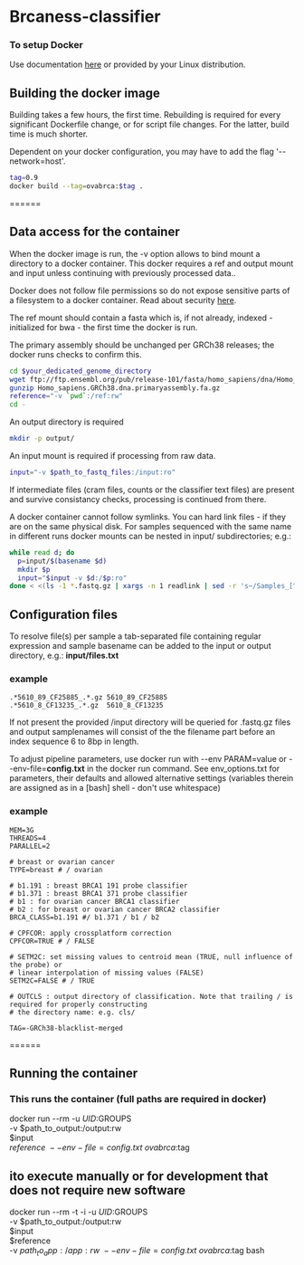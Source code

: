 # Brcaness-classifier

### To setup Docker
Use documentation [here](https://docs.docker.com/get-docker/) or provided by your Linux distribution.

## Building the docker image
Building takes a few hours, the first time. Rebuilding is required for every significant Dockerfile change,
or for script file changes. For the latter, build time is much shorter.

Dependent on your docker configuration, you may have to add the flag '--network=host'.

```bash
tag=0.9
docker build --tag=ovabrca:$tag .
```

======
## Data access for the container

When the docker image is run, the -v option allows to bind mount a directory to a docker container. This docker requires a ref and output mount and input unless continuing with previously processed data..

Docker does not follow file permissions so do not expose sensitive parts of a filesystem to a docker container. Read about security [here](https://docs.docker.com/engine/security/security/#docker-daemon-attack-surface).

The ref mount should contain a fasta which is, if not already, indexed - initialized for bwa - the first time the docker is run.

The primary assembly should be unchanged per GRCh38 releases; the docker runs checks to confirm this.

```bash
cd $your_dedicated_genome_directory
wget ftp://ftp.ensembl.org/pub/release-101/fasta/homo_sapiens/dna/Homo_sapiens.GRCh38.dna.primary_assembly.fa.gz
gunzip Homo_sapiens.GRCh38.dna.primaryassembly.fa.gz
reference="-v `pwd`:/ref:rw"
cd -
```

An output directory is required
```bash
mkdir -p output/
```

An input mount is required if processing from raw data.
```bash
input="-v $path_to_fastq_files:/input:ro"
```

If intermediate files (cram files, counts or the classifier text files) are present and survive consistancy checks, processing is continued from there.

A docker container cannot follow symlinks. You can hard link files - if they are on the same physical disk. For samples sequenced with the same name in different runs docker mounts can be nested in input/ subdirectories; e.g.:

```bash
while read d; do
  p=input/$(basename $d)
  mkdir $p
  input="$input -v $d:/$p:ro"
done < <(ls -1 *.fastq.gz | xargs -n 1 readlink | sed -r 's~/Samples_[^/]+/[^/]+$~~' | sort -u)
```

## Configuration files

To resolve file(s) per sample a tab-separated file containing regular expression and sample basename can be added to the input or output directory, e.g.:
**input/files.txt**

### example
```
.*5610_89_CF25885_.*.gz 5610_89_CF25885
.*5610_8_CF13235_.*.gz  5610_8_CF13235
```

If not present the provided /input directory will be queried for .fastq.gz files and output samplenames will consist of the the filename part before an index sequence 6 to 8bp in length.

To adjust pipeline parameters, use docker run with --env PARAM=value or --env-file=**config.txt** in the docker run command. See env_options.txt for parameters, their defaults and allowed alternative settings (variables therein are assigned as in a [bash] shell - don't use whitespace)

### example
```
MEM=3G
THREADS=4
PARALLEL=2

# breast or ovarian cancer
TYPE=breast # / ovarian

# b1.191 : breast BRCA1 191 probe classifier
# b1.371 : breast BRCA1 371 probe classifier
# b1 : for ovarian cancer BRCA1 classifier
# b2 : for breast or ovarian cancer BRCA2 classifier
BRCA_CLASS=b1.191 #/ b1.371 / b1 / b2

# CPFCOR: apply crossplatform correction
CPFCOR=TRUE # / FALSE

# SETM2C: set missing values to centroid mean (TRUE, null influence of the probe) or 
# linear interpolation of missing values (FALSE)
SETM2C=FALSE # / TRUE

# OUTCLS : output directory of classification. Note that trailing / is required for properly constructing
# the directory name: e.g. cls/

TAG=-GRCh38-blacklist-merged
```

======

## Running the container

### This runs the container  (full paths are required in docker)
docker run --rm -u $UID:$GROUPS \
  -v $path_to_output:/output:rw \
  $input \
  $reference \
  --env-file=config.txt \
  ovabrca:$tag

## ito execute manually or for development that does not require new software
docker run --rm -t -i -u $UID:$GROUPS \
  -v $path_to_output:/output:rw \
  $input \
  $reference \
  -v $path_to_app:/app:rw \
  --env-file=config.txt \
  ovabrca:$tag bash


